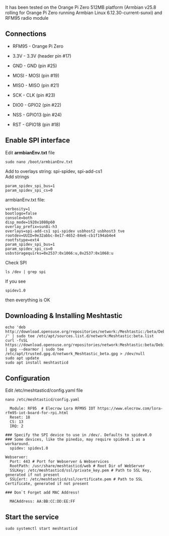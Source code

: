 It has been tested on the Orange Pi Zero 512MB platform (Armbian v25.8 rolling for Orange Pi Zero running Armbian Linux 6.12.30-current-sunxi) and RFM95 radio module

Connections
-----------
- RFM95  - Orange Pi Zero

- 3.3V  - 3.3V (header pin #17)
- GND  - GND (pin #25)
- MOSI  - MOSI (pin #19)
- MISO  - MISO (pin #21)
- SCK   - CLK (pin #23)
- DIO0  - GPIO2 (pin #22)
- NSS   - GPIO13 (pin #24)
- RST	  - GPIO18 (pin #18)

Enable SPI interface
--------------------

Edit **armbianEnv.txt** file
```
sudo nano /boot/armbianEnv.txt
```
Add to overlays string: spi-spidev, spi-add-cs1  
Add strings
```
param_spidev_spi_bus=1
param_spidev_spi_cs=0
```
armbianEnv.txt file:
```
verbosity=1
bootlogo=false
console=both
disp_mode=1920x1080p60
overlay_prefix=sun8i-h3
overlays=spi-add-cs1 spi-spidev usbhost2 usbhost3 tve
rootdev=UUID=9e32abbc-8e17-4652-84e6-cb1f194ab4e4
rootfstype=ext4
param_spidev_spi_bus=1
param_spidev_spi_cs=0
usbstoragequirks=0x2537:0x1066:u,0x2537:0x1068:u
```
Check SPI
```
ls /dev | grep spi
```
If you see 
```
spidev1.0
```
then everything is OK

Downloading & Installing Meshtastic
------------------------------------
```
echo 'deb http://download.opensuse.org/repositories/network:/Meshtastic:/beta/Debian_12/ /' | sudo tee /etc/apt/sources.list.d/network:Meshtastic:beta.list
curl -fsSL https://download.opensuse.org/repositories/network:Meshtastic:beta/Debian_12/Release.key | gpg --dearmor | sudo tee /etc/apt/trusted.gpg.d/network_Meshtastic_beta.gpg > /dev/null
sudo apt update
sudo apt install meshtasticd
```

Configuration
-------------

Edit /etc/meshtasticd/config.yaml file

```
nano /etc/meshtasticd/config.yaml
```
```
  Module: RF95  # Elecrow Lora RFM95 IOT https://www.elecrow.com/lora-rfm95-iot-board-for-rpi.html
  Reset: 18
  CS: 13
  IRQ: 2

### Specify the SPI device to use in /dev/. Defaults to spidev0.0
### Some devices, like the pinedio, may require spidev0.1 as a workaround.
  spidev: spidev1.0

Webserver:
  Port: 443 # Port for Webserver & Webservices
  RootPath: /usr/share/meshtasticd/web # Root Dir of WebServer
  SSLKey: /etc/meshtasticd/ssl/private_key.pem # Path to SSL Key, generated if not present
  SSLCert: /etc/meshtasticd/ssl/certificate.pem # Path to SSL Certificate, generated if not present

### Don`t Forget add MAC Address!

  MACAddress: AA:BB:CC:DD:EE:FF
```

Start the service
-------------

```
sudo systemctl start meshtasticd
```
